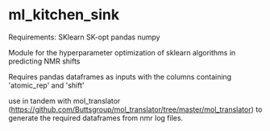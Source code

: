# ml_kitchen_sink

Requirements:
  SKlearn
  SK-opt
  pandas
  numpy

Module for the hyperparameter optimization of sklearn algorithms in predicting NMR shifts

Requires pandas dataframes as inputs with the columns containing 'atomic_rep' and 'shift'

use in tandem with mol_translator (https://github.com/Buttsgroup/mol_translator/tree/master/mol_translator) to generate the required dataframes from nmr log files.

